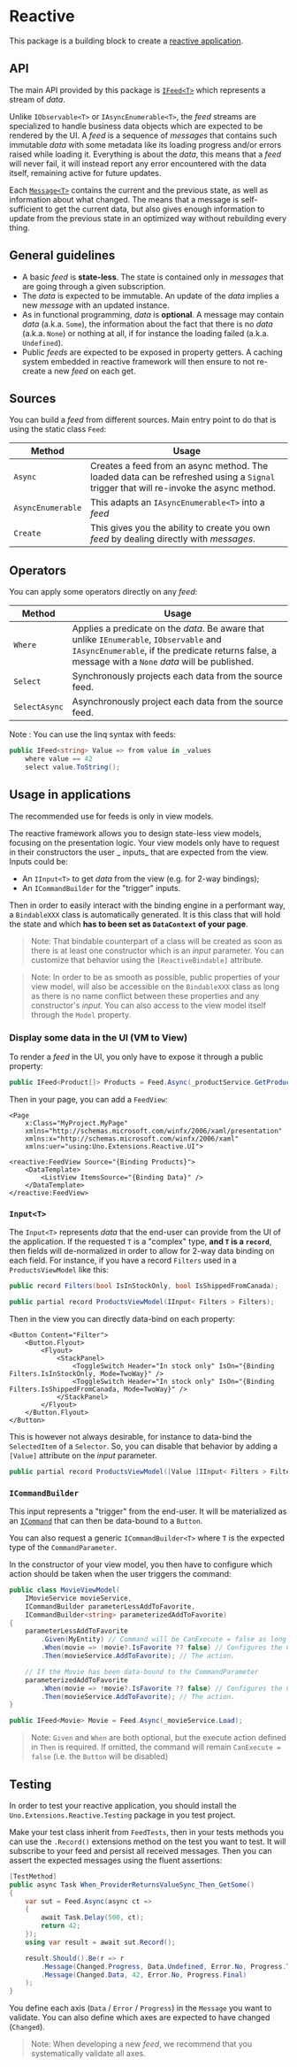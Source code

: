 # Reactive

This package is a building block to create a [reactive application](https://en.wikipedia.org/wiki/Reactive_programming).

## API
The main API provided by this package is [`IFeed<T>`](https://github.com/unoplatform/uno.extensions/blob/main/src/Uno.Extensions.Reactive/Core/IFeed.cs) which represents a stream of _data_.

Unlike `IObservable<T>` or `IAsyncEnumerable<T>`, the _feed_ streams are specialized to handle business data objects which are expected to be rendered by the UI. A _feed_ is a sequence of _messages_ that contains such immutable _data_ with some metadata like its loading progress and/or errors raised while loading it. Everything is about the _data_, this means that a _feed_ will never fail, it will instead report any error encountered with the data itself, remaining active for future updates.

Each [`Message<T>`](https://github.com/unoplatform/uno.extensions/blob/main/src/Uno.Extensions.Reactive/Core/Message.cs) contains the current and the previous state, as well as information about what changed. The means that a message is self-sufficient to get the current data, but also gives enough information to update from the previous state in an optimized way without rebuilding every thing.

## General guidelines

* A basic _feed_ is **state-less**. The state is contained only in _messages_ that are going through a given subscription.
* The _data_ is expected to be immutable. An update of the _data_ implies a new _message_ with an updated instance.
* As in functional programming, _data_ is **optional**. A message may contain _data_ (a.k.a. `Some`), the information about the fact that there is no _data_ (a.k.a. `None`) or nothing at all, if for instance the loading failed (a.k.a. `Undefined`).
* Public _feeds_ are expected to be exposed in property getters. A caching system embedded in reactive framework will then ensure to not re-create a new _feed_ on each get.

## Sources
You can build a _feed_ from different sources. Main entry point to do that is using the static class `Feed`:

| Method | Usage |
| ------ | ----- |
| `Async` | Creates a feed from an async method. The loaded data can be refreshed using a `Signal` trigger that will re-invoke the async method. |
| `AsyncEnumerable` | This adapts an `IAsyncEnumerable<T>` into a _feed_ |
| `Create` | This gives you the ability to create you own _feed_ by dealing directly with _messages_. |

## Operators
You can apply some operators directly on any _feed_:

| Method | Usage |
| ------ | ----- |
|`Where` | Applies a predicate on the _data_. Be aware that unlike `IEnumerable`, `IObservable` and `IAsyncEnumerable`, if the predicate returns false, a message with a `None` _data_ will be published. |
|`Select` | Synchronously projects each data from the source feed. |
|`SelectAsync` | Asynchronously project each data from the source feed. |

Note : You can use the linq syntax with feeds:
```csharp
public IFeed<string> Value => from value in _values
	where value == 42
	select value.ToString();
```

## Usage in applications

The recommended use for feeds is only in view models.

The reactive framework allows you to design state-less view models, focusing on the presentation logic. Your view models only have to request in their constructors the user _ inputs_ that are expected from the view. Inputs could be:
* An `IInput<T>` to get _data_ from the view (e.g. for 2-way bindings);
* An `ICommandBuilder` for the "trigger" inputs.

Then in order to easily interact with the binding engine in a performant way, a `BindableXXX` class is automatically generated. It is this class that will hold the state and which **has to been set as `DataContext` of your page**.

> Note: That bindable counterpart of a class will be created as soon as there is at least one constructor which is an  _input_ parameter. You can customize that behavior using the `[ReactiveBindable]` attribute.

> Note: In order to be as smooth as possible, public properties of your view model, will also be accessible on the `BindableXXX` class as long as there is no name conflict between these properties and any constructor's _input_. You can also access to the view model itself through the `Model` property.

### Display some data in the UI (VM to View)

To render a _feed_ in the UI, you only have to expose it through a public property:
```csharp
public IFeed<Product[]> Products = Feed.Async(_productService.GetProducts);
```

Then in your page, you can add a `FeedView`:
```xaml
<Page 
	x:Class="MyProject.MyPage"
	xmlns="http://schemas.microsoft.com/winfx/2006/xaml/presentation"
	xmlns:x="http://schemas.microsoft.com/winfx/2006/xaml"
	xmlns:uer="using:Uno.Extensions.Reactive.UI">

<reactive:FeedView Source="{Binding Products}">
	<DataTemplate>
		<ListView ItemsSource="{Binding Data}" />
	</DataTemplate>
</reactive:FeedView>
```

### `Input<T>`

The `Input<T>` represents _data_ that the end-user can provide from the UI of the application. If the requested `T` is a "complex" type, **and `T` is a `record`**, then fields will de-normalized in order to allow for 2-way data binding on each field.
For instance, if you have a record `Filters` used in a `ProductsViewModel` like this:
```csharp
public record Filters(bool IsInStockOnly, bool IsShippedFromCanada);

public partial record ProductsViewModel(IInput< Filters > Filters);
```

Then in the view you can directly data-bind on each property:
```xaml
<Button Content="Filter">
	<Button.Flyout>
		<Flyout>
			<StackPanel>
				<ToggleSwitch Header="In stock only" IsOn="{Binding Filters.IsInStockOnly, Mode=TwoWay}" />
				<ToggleSwitch Header="In stock only" IsOn="{Binding Filters.IsShippedFromCanada, Mode=TwoWay}" />
			</StackPanel>
		</Flyout>
	</Button.Flyout>
</Button>
```

This is however not always desirable, for instance to data-bind the `SelectedItem` of a `Selector`. So, you can disable that behavior by adding a `[Value]` attribute on the _input_ parameter.
```csharp
public partial record ProductsViewModel([Value ]IInput< Filters > Filters);
```

### `ICommandBuilder`

This input represents a "trigger" from the end-user. It will be materialized as an [`ICommand`](https://docs.microsoft.com/en-us/uwp/api/windows.ui.xaml.input.icommand) that can then be data-bound to a `Button`.

You can also request a generic `ICommandBuilder<T>` where `T` is the expected type of the `CommandParameter`.

In the constructor of your view model, you then have to configure which action should be taken when the user triggers the command:
```csharp
public class MovieViewModel(
	IMovieService movieService,
	ICommandBuilder parameterLessAddToFavorite, 
	ICommandBuilder<string> parameterizedAddToFavorite)
{
	parameterLessAddToFavorite
		.Given(MyEntity) // Command will be CanExecute = false as long as the Movie feed didn’t get a value.
		.When(movie => !movie?.IsFavorite ?? false) // Configures the CanExecute
		.Then(movieService.AddToFavorite); // The action.

	// If the Movie has been data-bound to the CommandParameter
	parameterizedAddToFavorite
		.When(movie => !movie?.IsFavorite ?? false) // Configures the CanExecute
		.Then(movieService.AddToFavorite); // The action.
}

public IFeed<Movie> Movie = Feed.Async(_movieService.Load);

```

> Note: `Given` and `When` are both optional, but the execute action defined in `Then` is required. If omitted, the command will remain `CanExecute = false` (i.e. the `Button` will be disabled) 

## Testing

In order to test your reactive application, you should install the `Uno.Extensions.Reactive.Testing` package in you test project.

Make your test class inherit from `FeedTests`, then in your tests methods you can use the `.Record()` extensions method on the test you want to test. It will subscribe to your feed and persist all received messages. Then you can assert the expected messages using the fluent assertions:

```csharp
[TestMethod]
public async Task When_ProviderReturnsValueSync_Then_GetSome()
{
	var sut = Feed.Async(async ct =>
	{
		await Task.Delay(500, ct);
		return 42;
	});
	using var result = await sut.Record();

	result.Should().Be(r => r
		.Message(Changed.Progress, Data.Undefined, Error.No, Progress.Transient)
		.Message(Changed.Data, 42, Error.No, Progress.Final)
	);
}
```

You define each axis (`Data` / `Error` / `Progress`) in the `Message` you want to validate. You can also define which axes are expected to have changed (`Changed`).

> Note: When developing a new _feed_, we recommend that you systematically validate all axes.

